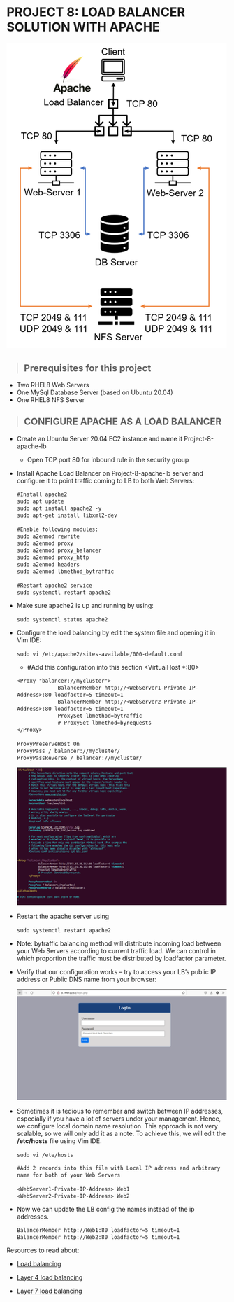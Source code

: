# PROJECT 8: LOAD BALANCER SOLUTION WITH APACHE

![Project 8 design](images/project-8/project-design.png)

> ## Prerequisites for this project

- Two RHEL8 Web Servers
- One MySql Database Server (based on Ubuntu 20.04)
- One RHEL8 NFS Server

> ## CONFIGURE APACHE AS A LOAD BALANCER

- Create an Ubuntu Server 20.04 EC2 instance and name it Project-8-apache-lb

  - Open TCP port 80 for inbound rule in the security group

- Install Apache Load Balancer on Project-8-apache-lb server and configure it to point traffic coming to LB to both Web Servers:

  ```
  #Install apache2
  sudo apt update
  sudo apt install apache2 -y
  sudo apt-get install libxml2-dev

  #Enable following modules:
  sudo a2enmod rewrite
  sudo a2enmod proxy
  sudo a2enmod proxy_balancer
  sudo a2enmod proxy_http
  sudo a2enmod headers
  sudo a2enmod lbmethod_bytraffic

  #Restart apache2 service
  sudo systemctl restart apache2
  ```

- Make sure apache2 is up and running by using:

  `sudo systemctl status apache2`

- Configure the load balancing by edit the system file and opening it in Vim IDE:

  `sudo vi /etc/apache2/sites-available/000-default.conf`

  - #Add this configuration into this section <VirtualHost \*:80>

  ```
  <Proxy "balancer://mycluster">
               BalancerMember http://<WebServer1-Private-IP-Address>:80 loadfactor=5 timeout=1
               BalancerMember http://<WebServer2-Private-IP-Address>:80 loadfactor=5 timeout=1
               ProxySet lbmethod=bytraffic
               # ProxySet lbmethod=byrequests
  </Proxy>

  ProxyPreserveHost On
  ProxyPass / balancer://mycluster/
  ProxyPassReverse / balancer://mycluster/
  ```

  ![Edit config file](images/project-8/load-balancer-config.png)

- Restart the apache server using

  `sudo systemctl restart apache2`

- Note: bytraffic balancing method will distribute incoming load between your Web Servers according to current traffic load. We can control in which proportion the traffic must be distributed by loadfactor parameter.

- Verify that our configuration works – try to access your LB’s public IP address or Public DNS name from your browser:

  ![Load balancer](images/project-8/load-balancer-image.png)

- Sometimes it is tedious to remember and switch between IP addresses, especially if you have a lot of servers under your management. Hence, we configure local domain name resolution. This approach is not very scalable, so we will only add it as a note. To achieve this, we will edit the **/etc/hosts** file using Vim IDE.

  `sudo vi /ete/hosts`

  ```
  #Add 2 records into this file with Local IP address and arbitrary name for both of your Web Servers

  <WebServer1-Private-IP-Address> Web1
  <WebServer2-Private-IP-Address> Web2
  ```

- Now we can update the LB config the names instead of the ip addresses.

  ```
  BalancerMember http://Web1:80 loadfactor=5 timeout=1
  BalancerMember http://Web2:80 loadfactor=5 timeout=1
  ```

Resources to read about:

- [Load balancing](https://www.nginx.com/resources/glossary/load-balancing/)

- [Layer 4 load balancing](https://www.nginx.com/resources/glossary/layer-4-load-balancing/)

- [Layer 7 load balancing](https://www.nginx.com/resources/glossary/layer-7-load-balancing/)
